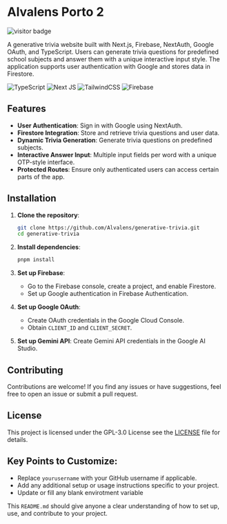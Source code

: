 # Alvalens Porto 2

![visitor badge](https://visitor-badge.laobi.icu/badge?page_id=generative-trivia.visitor-badge)

A generative trivia website built with Next.js, Firebase, NextAuth, Google OAuth, and TypeScript. Users can generate trivia questions for predefined school subjects and answer them with a unique interactive input style. The application supports user authentication with Google and stores data in Firestore.

![TypeScript](https://img.shields.io/badge/typescript-%23007ACC.svg?style=for-the-badge&logo=typescript&logoColor=white) ![Next JS](https://img.shields.io/badge/Next-black?style=for-the-badge&logo=next.js&logoColor=white) ![TailwindCSS](https://img.shields.io/badge/tailwindcss-%2338B2AC.svg?style=for-the-badge&logo=tailwind-css&logoColor=white) ![Firebase](https://img.shields.io/badge/firebase-a08021?style=for-the-badge&logo=firebase&logoColor=ffcd34)

## Features

- **User Authentication**: Sign in with Google using NextAuth.
- **Firestore Integration**: Store and retrieve trivia questions and user data.
- **Dynamic Trivia Generation**: Generate trivia questions on predefined subjects.
- **Interactive Answer Input**: Multiple input fields per word with a unique OTP-style interface.
- **Protected Routes**: Ensure only authenticated users can access certain parts of the app.

## Installation

1. **Clone the repository**:

   ```bash
   git clone https://github.com/Alvalens/generative-trivia.git
   cd generative-trivia
   ```
2. **Install dependencies**:

   ```bash
   pnpm install
   ```
3. **Set up Firebase**:

   - Go to the Firebase console, create a project, and enable Firestore.
   - Set up Google authentication in Firebase Authentication.
4. **Set up Google OAuth**:

   - Create OAuth credentials in the Google Cloud Console.
   - Obtain `CLIENT_ID` and `CLIENT_SECRET`.

5. **Set up Gemini API**:
   Create Gemini API credentials in the Google AI Studio.

## Contributing

Contributions are welcome! If you find any issues or have suggestions, feel free to open an issue or submit a pull request.


## License

This project is licensed under the GPL-3.0 License see the [LICENSE](LICENSE) file for details.

## Key Points to Customize:
- Replace `yourusername` with your GitHub username if applicable.
- Add any additional setup or usage instructions specific to your project.
- Update or fill any blank envirotment variable

This `README.md` should give anyone a clear understanding of how to set up, use, and contribute to your project.